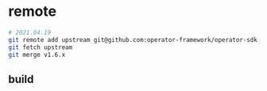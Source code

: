 # remote

```bash
# 2021.04.19
git remote add upstream git@github.com:operator-framework/operator-sdk.git
git fetch upstream
git merge v1.6.x
```

## build

```bash

```
